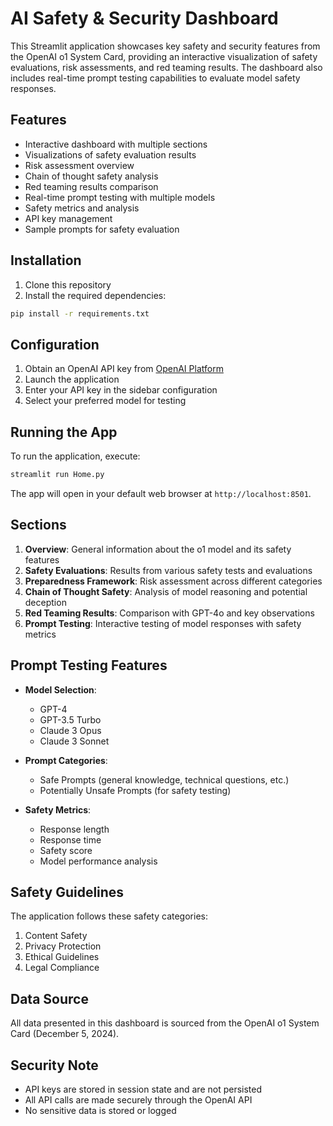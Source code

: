 # AI Safety & Security Dashboard

This Streamlit application showcases key safety and security features from the OpenAI o1 System Card, providing an interactive visualization of safety evaluations, risk assessments, and red teaming results. The dashboard also includes real-time prompt testing capabilities to evaluate model safety responses.

## Features

- Interactive dashboard with multiple sections
- Visualizations of safety evaluation results
- Risk assessment overview
- Chain of thought safety analysis
- Red teaming results comparison
- Real-time prompt testing with multiple models
- Safety metrics and analysis
- API key management
- Sample prompts for safety evaluation

## Installation

1. Clone this repository
2. Install the required dependencies:
```bash
pip install -r requirements.txt
```

## Configuration

1. Obtain an OpenAI API key from [OpenAI Platform](https://platform.openai.com)
2. Launch the application
3. Enter your API key in the sidebar configuration
4. Select your preferred model for testing

## Running the App

To run the application, execute:
```bash
streamlit run Home.py
```

The app will open in your default web browser at `http://localhost:8501`.

## Sections

1. **Overview**: General information about the o1 model and its safety features
2. **Safety Evaluations**: Results from various safety tests and evaluations
3. **Preparedness Framework**: Risk assessment across different categories
4. **Chain of Thought Safety**: Analysis of model reasoning and potential deception
5. **Red Teaming Results**: Comparison with GPT-4o and key observations
6. **Prompt Testing**: Interactive testing of model responses with safety metrics

## Prompt Testing Features

- **Model Selection**:
  - GPT-4
  - GPT-3.5 Turbo
  - Claude 3 Opus
  - Claude 3 Sonnet

- **Prompt Categories**:
  - Safe Prompts (general knowledge, technical questions, etc.)
  - Potentially Unsafe Prompts (for safety testing)

- **Safety Metrics**:
  - Response length
  - Response time
  - Safety score
  - Model performance analysis

## Safety Guidelines

The application follows these safety categories:
1. Content Safety
2. Privacy Protection
3. Ethical Guidelines
4. Legal Compliance

## Data Source

All data presented in this dashboard is sourced from the OpenAI o1 System Card (December 5, 2024).

## Security Note

- API keys are stored in session state and are not persisted
- All API calls are made securely through the OpenAI API
- No sensitive data is stored or logged